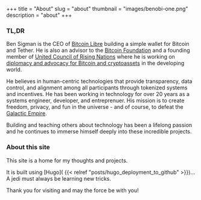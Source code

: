 +++
title = "About"
slug = "about"
thumbnail = "images/benobi-one.png"
description = "about"
+++

### TL,DR
Ben Sigman is the CEO of [Bitcoin Libre](https://www.bitcoinlibre.io) building a simple wallet for Bitcoin and Tether. He is also an advisor to the [Bitcoin Foundation](https://bitcoinfoundation.org/) and a founding member of [United Council of Rising Nations](https://unicorn.org) where he is working on [diplomacy and advocacy for Bitcoin and cryptoassets](https://benobi.one/initiatives/) in the developing world. 

He believes in human-centric technologies that provide transparency, data control, and alignment among all participants through tokenized systems and incentives. He has been working in technology for over 20 years as a systems engineer, developer, and entreprenuer. His mission is to create freedom, privacy, and fun in the universe - and of course, to defeat the [Galactic Empire](https://www.youtube.com/watch?v=nXf4ijlTOgQ).

Building and teaching others about technology has been a lifelong passion and he continues to immerse himself deeply into these incredible projects. 

### About this site

This site is a home for my thoughts and projects.

It is built using [Hugo]( {{< relref "posts/hugo_deployment_to_github" >}})... A jedi must always be learning new tricks.

Thank you for visiting and may the force be with you!
